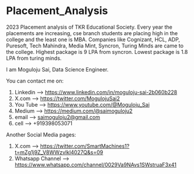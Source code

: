 # Placement_Analysis
2023 Placement analysis of TKR Educational Society.
Every year the placements are increasing, cse branch students are placing high in the college and the least one is MBA.
Companies like Cognizant, HCL, ADP, Puresoft, Tech Mahindra, Media Mint, Syncron, Turing Minds are came to the college.
Highest package is 9 LPA from syncron.
Lowest package is 1.8 LPA from turing minds.


I am Moguloju Sai, Data Science Engineer.

You can contact me on:
1. Linkedin --> https://www.linkedin.com/in/moguloju-sai-2b060b228
2. X.com --> https://twitter.com/MogulojuSai2
3. You Tube --> https://www.youtube.com/@Moguloju_Sai
4. Medium --> https://medium.com/@saimoguloju2
5. email --> saimoguloju2@gmail.com
6. cell --> +919398053071

Another Social Media pages:
1. X.com --> https://twitter.com/SmartMachines1?t=mZg1j9Z_V8WWzvlkl4027Q&s=09
2. Whatsapp Channel --> https://www.whatsapp.com/channel/0029Va9NAvs1SWstruaF3x41
